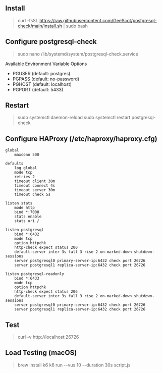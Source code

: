 ## Install

> curl -fsSL https://raw.githubusercontent.com/GeeScot/postgresql-check/main/install.sh | sudo bash

## Configure postgresql-check

> sudo nano /lib/systemd/system/postgresql-check.service

Available Environment Variable Options

- PGUSER (default: postgres)
- PGPASS (default: no-password)
- PGHOST (default: localhost)
- PGPORT (default: 5433)

## Restart

> sudo systemctl daemon-reload
> sudo systemctl restart postgresql-check

## Configure HAProxy (/etc/haproxy/haproxy.cfg)

```
global
    maxconn 500

defaults
    log global
    mode tcp
    retries 2
    timeout client 30m
    timeout connect 4s
    timeout server 30m
    timeout check 5s

listen stats
    mode http
    bind *:7000
    stats enable
    stats uri /

listen postgresql
    bind *:6432
    mode tcp
    option httpchk
    http-check expect status 200
    default-server inter 3s fall 3 rise 2 on-marked-down shutdown-sessions
    server postgresql0 primary-server-ip:6432 check port 26726
    server postgresql1 replica-server-ip:6432 check port 26726

listen postgresql-readonly
    bind *:6433
    mode tcp
    option httpchk
    http-check expect status 206
    default-server inter 3s fall 3 rise 2 on-marked-down shutdown-sessions
    server postgresql0 primary-server-ip:6432 check port 26726
    server postgresql1 replica-server-ip:6432 check port 26726
```

## Test

> curl -v http://localhost:26726

## Load Testing (macOS)

> brew install k6
> k6 run --vus 10 --duration 30s script.js
